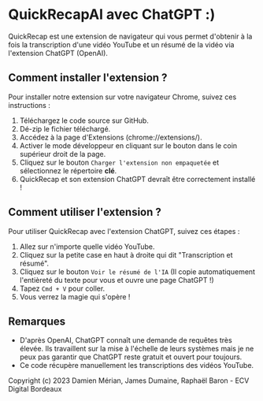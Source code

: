 # QuickRecapAI avec ChatGPT :)

QuickRecap est une extension de navigateur qui vous permet d'obtenir à la fois la transcription d'une vidéo YouTube et un résumé de la vidéo via l'extension ChatGPT (OpenAI).

## Comment installer l'extension ?

Pour installer notre extension sur votre navigateur Chrome, suivez ces instructions :

1. Téléchargez le code source sur GitHub.
2. Dé-zip le fichier téléchargé.
3. Accédez à la page d'Extensions (chrome://extensions/).
4. Activer le mode développeur en cliquant sur le bouton dans le coin supérieur droit de la page.
5. Cliquez sur le bouton `Charger l'extension non empaquetée` et sélectionnez le répertoire **clé**.
6. QuickRecap et son extension ChatGPT devraît être correctement installé !

## Comment utiliser l'extension ?

Pour utiliser QuickRecap avec l'extension ChatGPT, suivez ces étapes :

1. Allez sur n'importe quelle vidéo YouTube.
2. Cliquez sur la petite case en haut à droite qui dit "Transcription et résumé".
3. Cliquez sur le bouton `Voir le résumé de l'IA` (Il copie automatiquement l'entièreté du texte pour vous et ouvre une page ChatGPT !)
4. Tapez `Cmd + V` pour coller.
5. Vous verrez la magie qui s'opère !

## Remarques

- D'après OpenAI, ChatGPT connaît une demande de requêtes très élevée. Ils travaillent sur la mise à l'échelle de leurs systèmes mais je ne peux pas garantir que ChatGPT reste gratuit et ouvert pour toujours.
- Ce code récupère manuellement les transcriptions des vidéos YouTube.





Copyright (c) 2023 Damien Mérian, James Dumaine, Raphaël Baron - ECV Digital Bordeaux
